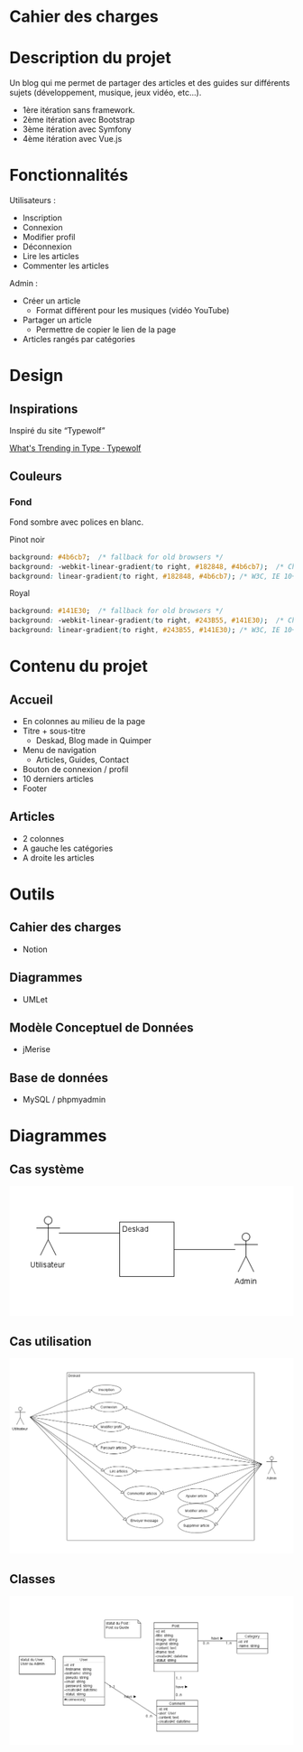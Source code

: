 # Cahier des charges

# Description du projet

Un blog qui me permet de partager des articles et des guides sur différents sujets (développement, musique, jeux vidéo, etc...).

- 1ère itération sans framework.
- 2ème itération avec Bootstrap
- 3ème itération avec Symfony
- 4ème itération avec Vue.js

# Fonctionnalités

Utilisateurs :

- Inscription
- Connexion
- Modifier profil
- Déconnexion
- Lire les articles
- Commenter les articles

Admin :

- Créer un article
    - Format différent pour les musiques (vidéo YouTube)
- Partager un article
    - Permettre de copier le lien de la page
- Articles rangés par catégories

# Design

## Inspirations

Inspiré du site “Typewolf”

[What's Trending in Type · Typewolf](https://www.typewolf.com/)

## Couleurs

### Fond

Fond sombre avec polices en blanc.

Pinot noir

```css
background: #4b6cb7;  /* fallback for old browsers */
background: -webkit-linear-gradient(to right, #182848, #4b6cb7);  /* Chrome 10-25, Safari 5.1-6 */
background: linear-gradient(to right, #182848, #4b6cb7); /* W3C, IE 10+/ Edge, Firefox 16+, Chrome 26+, Opera 12+, Safari 7+ */
```

Royal

```css
background: #141E30;  /* fallback for old browsers */
background: -webkit-linear-gradient(to right, #243B55, #141E30);  /* Chrome 10-25, Safari 5.1-6 */
background: linear-gradient(to right, #243B55, #141E30); /* W3C, IE 10+/ Edge, Firefox 16+, Chrome 26+, Opera 12+, Safari 7+ */
```

# Contenu du projet

## Accueil

- En colonnes au milieu de la page
- Titre + sous-titre
    - Deskad, Blog made in Quimper
- Menu de navigation
    - Articles, Guides, Contact
- Bouton de connexion / profil
- 10 derniers articles
- Footer

## Articles

- 2 colonnes
- A gauche les catégories
- A droite les articles

# Outils

## Cahier des charges

- Notion

## Diagrammes

- UMLet

## Modèle Conceptuel de Données

- jMerise

## Base de données

- MySQL / phpmyadmin

# Diagrammes

## Cas système

![cas_systeme.png](Diagrammes/images/cas_systeme.png)

## Cas utilisation

![cas_utilisation.png](Diagrammes/images/cas_utilisation.png)

## Classes

![classes.png](Diagrammes/images/classes.png)

